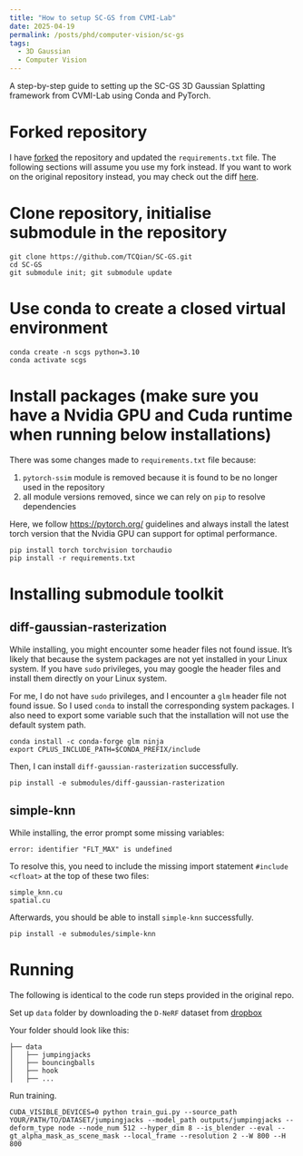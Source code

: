 ```yaml
---
title: "How to setup SC-GS from CVMI-Lab"
date: 2025-04-19
permalink: /posts/phd/computer-vision/sc-gs
tags:
  - 3D Gaussian
  - Computer Vision
---
```


A step-by-step guide to setting up the SC-GS 3D Gaussian Splatting framework from CVMI-Lab using Conda and PyTorch.

# Forked repository

I have [forked](https://github.com/TCQian/SC-GS) the repository and updated the `requirements.txt` file. The following sections will assume you use my fork instead. If you want to work on the original repository instead, you may check out the diff [here](https://github.com/CVMI-Lab/SC-GS/compare/master...TCQian:SC-GS:master).

# Clone repository, initialise submodule in the repository

```
git clone https://github.com/TCQian/SC-GS.git
cd SC-GS
git submodule init; git submodule update
```

# Use conda to create a closed virtual environment

```
conda create -n scgs python=3.10
conda activate scgs
```

# Install packages (make sure you have a Nvidia GPU and Cuda runtime when running below installations)

There was some changes made to `requirements.txt` file because:

1. `pytorch-ssim` module is removed because it is found to be no longer used in the repository
1. all module versions removed, since we can rely on `pip` to resolve dependencies

Here, we follow https://pytorch.org/ guidelines and always install the latest torch version that the Nvidia GPU can support for optimal performance.

```
pip install torch torchvision torchaudio
pip install -r requirements.txt
```

# Installing submodule toolkit

## diff-gaussian-rasterization

While installing, you might encounter some header files not found issue. It’s likely that because the system packages are not yet installed in your Linux system. If you have `sudo` privileges, you may google the header files and install them directly on your Linux system.

For me, I do not have `sudo` privileges, and I encounter a `glm` header file not found issue. So I used `conda` to install the corresponding system packages. I also need to export some variable such that the installation will not use the default system path.

```
conda install -c conda-forge glm ninja
export CPLUS_INCLUDE_PATH=$CONDA_PREFIX/include
```

Then, I can install `diff-gaussian-rasterization` successfully.

```
pip install -e submodules/diff-gaussian-rasterization
```

## simple-knn

While installing, the error prompt some missing variables:

```
error: identifier "FLT_MAX" is undefined
```

To resolve this, you need to include the missing import statement `#include <cfloat>` at the top of these two files:

```
simple_knn.cu
spatial.cu
```

Afterwards, you should be able to install `simple-knn` successfully.

```
pip install -e submodules/simple-knn
```

# Running

The following is identical to the code run steps provided in the original repo.

Set up `data` folder by downloading the `D-NeRF` dataset from [dropbox](https://www.dropbox.com/scl/fi/cdcmkufncwcikk1dzbgb4/data.zip?rlkey=n5m21i84v2b2xk6h7qgiu8nkg&e=1&dl=0)

Your folder should look like this:

```
├── data
│   ├── jumpingjacks
│   ├── bouncingballs
│   ├── hook
│   ├── ...
```

Run training.

```
CUDA_VISIBLE_DEVICES=0 python train_gui.py --source_path YOUR/PATH/TO/DATASET/jumpingjacks --model_path outputs/jumpingjacks --deform_type node --node_num 512 --hyper_dim 8 --is_blender --eval --gt_alpha_mask_as_scene_mask --local_frame --resolution 2 --W 800 --H 800
```
